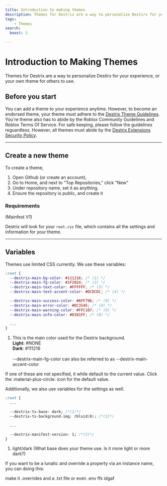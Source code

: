 ```yaml
---
title: Introduction to making themes
description: Themes for Destrix are a way to personalize Destirx for your experience, or your own theme for others to use. Get started making your own themes for Destrix.
tags:
    - Themes
search:
  boost: 3

---
```

# Introduction to Making Themes
Themes for Destrix are a way to personalize Destirx for your experience, or your own theme for others to use.

## Before you start
You can add a theme to your experience anytime. However, to become an endorsed theme, your theme must adhere to the [Destrix Theme Guidelines](Guidelines.md). You're theme also has to abide by the Roblox Community Guidelines and Roblox Terms Of Service. For safe keeping, please follow the guidelines reguardless. However, all themes must abide by the [Destrix Extensions Security Policy](../../extensions-security-policy.md).

---

## Create a new theme
To create a theme, 

1. Open Github (or create an account),
2. Go to Home, and next to "Top Repositories," click "New"
3. Under repository name, set it as anything.
4. Ensure the repository is public, and create it

### Requirements
(Mainfest V1)

Destrix will look for your `root.css` file, which contains all the settings and information for your theme.

---

## Variables

Themes use limited CSS currently. We use these variables:
``` css
:root {
  --destrix-main-bg-color: #111216; /* (1) */
  --destrix-main-fg-color: #1F2024; /* (2) */
  --destrix-main-text-color: #FFFFFF; /* (3) */
  --destrix-main-text-accent-color: #DCDCDC; /* (4) */

  --destrix-main-success-color: #6FF796; /* (0) */
  --destrix-main-error-color: #DC3545; /* (0) */
  --destrix-main-warning-color: #FFC107; /* (0) */
  --destrix-main-info-color: #0381FF; /* (0) */

  ...
}
```

1.  This is the main color used for the Destrix background. <br>**Light**: #NONE<br>**Dark**: #111216<br><br>--destrix-main-fg-color can also be referred to as --destrix-main-accent-color

If one of these are not specified, it while default to the current value. Click the :material-plus-circle: icon for the default value.

Additionally, we also use variables for the settings as well.

```css
:root {
  ...

  --destrix-ts-base: dark; /*(1)*/
  --destrix-ts-background-img: rblxid(0); /*(3)*/

  ...

  --destrix-manifest-version: 1; /*(2)*/
}
```

1. light/dark (What base does your theme use. Is it more light or more dark?)

If you want to be a lunatic and override a property via an instance name, you can doing this:

make it .overrides and a .txt file or even .env ffs idgaf